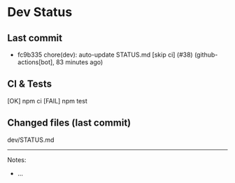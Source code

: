 # Dev Status

## Last commit
- fc9b335 chore(dev): auto-update STATUS.md [skip ci] (#38) (github-actions[bot], 83 minutes ago)
## CI & Tests
[OK] npm ci
[FAIL] npm test

## Changed files (last commit)
dev/STATUS.md

---
Notes:
- ...
